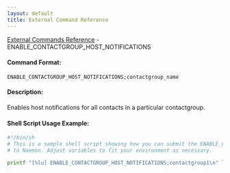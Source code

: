 ```yaml
---
layout: default
title: External Command Reference
---
```


<!--
************************************************
* AUTO GENERATED PAGE - USE ./update SCRIPT
************************************************
-->

<span class="glyphicon glyphicon-arrow-up"></span><a href="index.html"> External Commands Reference</a> - ENABLE_CONTACTGROUP_HOST_NOTIFICATIONS<br>

#### Command Format:

`ENABLE_CONTACTGROUP_HOST_NOTIFICATIONS;contactgroup_name`

#### Description:

Enables host notifications for all contacts in a particular contactgroup.

#### Shell Script Usage Example:

```sh
#!/bin/sh
# This is a sample shell script showing how you can submit the ENABLE_CONTACTGROUP_HOST_NOTIFICATIONS command
# to Naemon. Adjust variables to fit your environment as necessary.

printf "[%lu] ENABLE_CONTACTGROUP_HOST_NOTIFICATIONS;contactgroup1\n" `date +%s` > /var/lib/naemon/naemon.cmd
```
